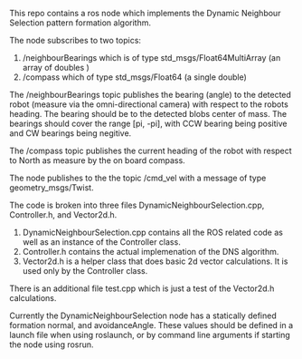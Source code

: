 This repo contains a ros node which implements the Dynamic Neighbour Selection pattern formation algorithm.

The node subscribes to two topics:
1. /neighbourBearings which is of type std_msgs/Float64MultiArray (an array of doubles )
2. /compass which of type std_msgs/Float64 (a single double)

The /neighbourBearings topic publishes the bearing (angle) to the detected robot (measure via the omni-directional camera) with respect to the robots heading. The bearing should be to the detected blobs center of mass. The bearings should cover the range [pi, -pi], with CCW bearing being positive and CW bearings being negitive.

The /compass topic publishes the current heading of the robot with respect to North as measure by the on board compass.

The node publishes to the the topic /cmd_vel with a message of type geometry_msgs/Twist. 

The code is broken into three files DynamicNeighbourSelection.cpp, Controller.h, and Vector2d.h.

1. DynamicNeighbourSelection.cpp contains all the ROS related code as well as an instance of the Controller class.
2. Controller.h contains the actual implemenation of the DNS algorithm.
3. Vector2d.h is a helper class that does basic 2d vector calculations. It is used only by the Controller class.

There is an additional file test.cpp which is just a test of the Vector2d.h calculations.

Currently the DynamicNeighbourSelection node has a statically defined formation normal, and avoidanceAngle. These values should be defined in a launch file when using roslaunch, or by command line arguments if starting the node using rosrun.



